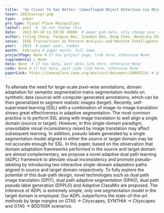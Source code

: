 ```yaml
---
title:  'Go Closer To See Better: Camouflaged Object Detection via Object Area Amplification and Figure-ground Conversion'  #  Paper title, covered by ''
teser: 2023suncvpr.png
type:   paper
pro_type: Visual Place Recognition
layout: post  #  Do not change this
date:   2023-03-10 11:59:59 +0800  # paper pub data, only change year and month according to this format
author: Yiting Cheng, Fangyun Wei, Jianmin Bao, Dong Chen, Wenqiang Zhang # authors information
venue:  IEEE Transactions on Pattern Analysis and Machine Intelligence (TPAMI) (CCF A) # Where it be, ICCV and CVPR remove IEEE Conference on,
year:   2023  # paper year, number
month:  February # paper month, full name
projectPage: None # If has project page, link here, otherwise None
supplemental : None
data: None  # If has data, post data link here, otherwise None
code: None # If has data, post code link here, otherwise None
paperLink: https://ieeexplore.ieee.org/abstract/document/10065514/ # post paper pdf link here
---
```


To alleviate the need for large-scale pixel-wise annotations, domain adaptation for semantic segmentation trains segmentation models on synthetic data (source) with computer-generated annotations, which can be then generalized to segment realistic images (target). Recently, self-supervised learning (SSL) with a combination of image-to-image translation shows great effectiveness in adaptive segmentation. The most common practice is to perform SSL along with image translation to well align a single domain (source or target). However, in this single-domain paradigm, unavoidable visual inconsistency raised by image translation may affect subsequent learning. In addition, pseudo labels generated by a single segmentation model aligned in either the source or target domain may be not accurate enough for SSL. In this paper, based on the observation that domain adaptation frameworks performed in the source and target domain are almost complementary, we propose a novel adaptive dual path learning (ADPL) framework to alleviate visual inconsistency and promote pseudo-labeling by introducing two interactive single-domain adaptation paths aligned in source and target domain respectively. To fully explore the potential of this dual-path design, novel technologies such as dual path image translation (DPIT), dual path adaptive segmentation (DPAS), dual path pseudo label generation (DPPLG) and Adaptive ClassMix are proposed. The inference of ADPL is extremely simple, only one segmentation model in the target domain is employed. Our ADPL outperforms the state-of-the-art methods by large margins on GTA5 → Cityscapes, SYNTHIA → Cityscapes and GTA5 → BDD100K scenarios.